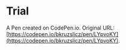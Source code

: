 # Trial

A Pen created on CodePen.io. Original URL: [https://codepen.io/bkruzslicz/pen/LYpvoKY](https://codepen.io/bkruzslicz/pen/LYpvoKY).


